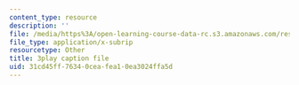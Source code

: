 ```yaml
---
content_type: resource
description: ''
file: /media/https%3A/open-learning-course-data-rc.s3.amazonaws.com/res-6-012-introduction-to-probability-spring-2018/31cd45ff76340ceafea10ea3024ffa5d_L_pEeYLGaP0.srt
file_type: application/x-subrip
resourcetype: Other
title: 3play caption file
uid: 31cd45ff-7634-0cea-fea1-0ea3024ffa5d
---
```

